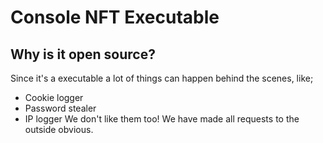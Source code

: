 # Console NFT Executable

## Why is it open source?
Since it's a executable a lot of things can happen behind the scenes, like;
- Cookie logger
- Password stealer
- IP logger
We don't like them too!
We have made all requests to the outside obvious.